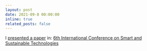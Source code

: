 ```yaml
---
layout: post
date: 2021-09-8 00:00:00
inline: true
related_posts: false
---
```


I [presented a paper](/blog/2021/guillen2021b/) in: [6th International Conference on Smart and Sustainable Technologies](https://2021.splitech.org/)
